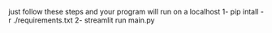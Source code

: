 


just follow these steps and your program will run on a localhost
1- pip intall -r ./requirements.txt
2- streamlit run main.py  